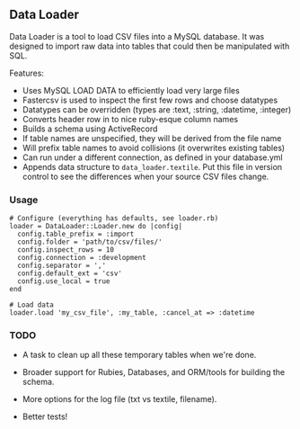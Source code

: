 ## Data Loader

Data Loader is a tool to load CSV files into a MySQL database. It was designed
to import raw data into tables that could then be manipulated with SQL.

Features:

* Uses MySQL LOAD DATA to efficiently load very large files
* Fastercsv is used to inspect the first few rows and choose datatypes
* Datatypes can be overridden (types are :text, :string, :datetime, :integer)
* Converts header row in to nice ruby-esque column names
* Builds a schema using ActiveRecord
* If table names are unspecified, they will be derived from the file name
* Will prefix table names to avoid collisions (it overwrites existing tables)
* Can run under a different connection, as defined in your database.yml
* Appends data structure to `data_loader.textile`. Put this file in version control to see the differences when your source CSV files change.

### Usage

    # Configure (everything has defaults, see loader.rb)
    loader = DataLoader::Loader.new do |config|
      config.table_prefix = :import
      config.folder = 'path/to/csv/files/'
      config.inspect_rows = 10
      config.connection = :development
      config.separator = ','
      config.default_ext = 'csv'
      config.use_local = true
    end

    # Load data
    loader.load 'my_csv_file', :my_table, :cancel_at => :datetime


### TODO

* A task to clean up all these temporary tables when we're done.

* Broader support for Rubies, Databases, and ORM/tools for building the schema.

* More options for the log file (txt vs textile, filename).

* Better tests!
